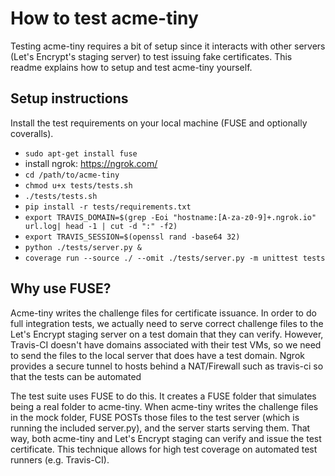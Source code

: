 # How to test acme-tiny

Testing acme-tiny requires a bit of setup since it interacts with other servers
(Let's Encrypt's staging server) to test issuing fake certificates. This readme
explains how to setup and test acme-tiny yourself.

## Setup instructions

Install the test requirements on your local machine (FUSE and optionally coveralls). <br/>
  * `sudo apt-get install fuse`
  * install ngrok: https://ngrok.com/
  * `cd /path/to/acme-tiny`
  * `chmod u+x tests/tests.sh`
  * `./tests/tests.sh`
  * `pip install -r tests/requirements.txt`
  * `export TRAVIS_DOMAIN=$(grep -Eoi "hostname:[A-za-z0-9]+.ngrok.io" url.log| head -1 | cut -d ":" -f2)`
  * `export TRAVIS_SESSION=$(openssl rand -base64 32)`
  * `python ./tests/server.py &`
  * `coverage run --source ./ --omit ./tests/server.py -m unittest tests`

## Why use FUSE?

Acme-tiny writes the challenge files for certificate issuance. In order to do
full integration tests, we actually need to serve correct challenge files to
the Let's Encrypt staging server on a test domain that they can verify. However,
Travis-CI doesn't have domains associated with their test VMs, so we need to
send the files to the local server that does have a test domain. Ngrok provides a secure tunnel to hosts behind a NAT/Firewall such as travis-ci so that the tests can be automated

The test suite uses FUSE to do this. It creates a FUSE folder that simulates
being a real folder to acme-tiny. When acme-tiny writes the challenge files
in the mock folder, FUSE POSTs those files to the test server (which is running
the included server.py), and the server starts serving them. That way, both
acme-tiny and Let's Encrypt staging can verify and issue the test certificate.
This technique allows for high test coverage on automated test runners (e.g.
Travis-CI).


